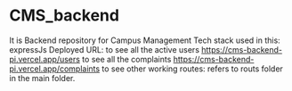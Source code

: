 # CMS_backend
It is Backend repository for Campus Management
Tech stack used in this: expressJs
Deployed URL:
to see all the active users https://cms-backend-pi.vercel.app/users
to see all the complaints https://cms-backend-pi.vercel.app/complaints
to see other working routes: refers to routs folder in the main folder.
